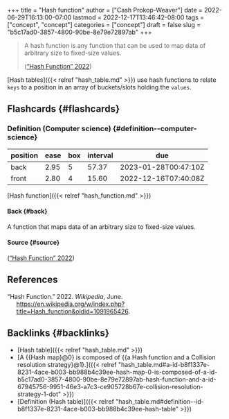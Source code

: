 +++
title = "Hash function"
author = ["Cash Prokop-Weaver"]
date = 2022-06-29T16:13:00-07:00
lastmod = 2022-12-17T13:46:42-08:00
tags = ["concept", "concept"]
categories = ["concept"]
draft = false
slug = "b5c17ad0-3857-4800-90be-8e79e72897ab"
+++

> A hash function is any function that can be used to map data of arbitrary size to fixed-size values.
>
> (<a href="#citeproc_bib_item_1">“Hash Function” 2022</a>)

[Hash tables]({{< relref "hash_table.md" >}}) use hash functions to relate `keys` to a position in an array of buckets/slots holding the `values`.


## Flashcards {#flashcards}


### Definition (Computer science) {#definition--computer-science}

| position | ease | box | interval | due                  |
|----------|------|-----|----------|----------------------|
| back     | 2.95 | 5   | 57.37    | 2023-01-28T00:47:10Z |
| front    | 2.80 | 4   | 15.60    | 2022-12-16T07:40:08Z |

[Hash function]({{< relref "hash_function.md" >}})


#### Back {#back}

A function that maps data of an arbitrary size to fixed-size values.


#### Source {#source}

(<a href="#citeproc_bib_item_1">“Hash Function” 2022</a>)

## References

<style>.csl-entry{text-indent: -1.5em; margin-left: 1.5em;}</style><div class="csl-bib-body">
  <div class="csl-entry"><a id="citeproc_bib_item_1"></a>“Hash Function.” 2022. <i>Wikipedia</i>, June. <a href="https://en.wikipedia.org/w/index.php?title=Hash_function&oldid=1091965426">https://en.wikipedia.org/w/index.php?title=Hash_function&#38;oldid=1091965426</a>.</div>
</div>


## Backlinks {#backlinks}

-   [Hash table]({{< relref "hash_table.md" >}})
-   [A {{Hash map}@0} is composed of {{a Hash function and a Collision resolution strategy}@1}.]({{< relref "hash_table.md#a-id-b8f1337e-8231-4ace-b003-bb988b4c39ee-hash-map-0-is-composed-of-a-id-b5c17ad0-3857-4800-90be-8e79e72897ab-hash-function-and-a-id-67945756-9951-46e3-a7c3-ce905728b67e-collision-resolution-strategy-1-dot" >}})
-   [Definition (Hash table)]({{< relref "hash_table.md#definition--id-b8f1337e-8231-4ace-b003-bb988b4c39ee-hash-table" >}})
